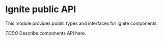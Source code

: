 # Ignite public API
This module provides public types and interfaces for Ignite components.

*TODO* Describe components API here.
